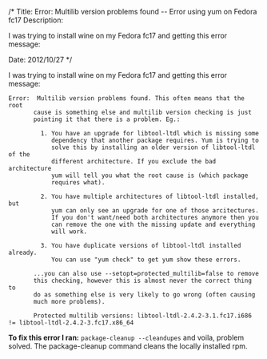 /*
Title: Error:  Multilib version problems found -- Error using yum on Fedora fc17
Description: <p>I was trying to install wine on my Fedora fc17 and getting this error message:</p>
Date: 2012/10/27
*/

I was trying to install wine on my Fedora fc17 and getting this error message:

    Error:  Multilib version problems found. This often means that the root
           cause is something else and multilib version checking is just
           pointing it that there is a problem. Eg.:

             1. You have an upgrade for libtool-ltdl which is missing some
                dependency that another package requires. Yum is trying to
                solve this by installing an older version of libtool-ltdl of the
                different architecture. If you exclude the bad architecture
                yum will tell you what the root cause is (which package
                requires what).
           
             2. You have multiple architectures of libtool-ltdl installed, but
                yum can only see an upgrade for one of those arcitectures.
                If you don't want/need both architectures anymore then you
                can remove the one with the missing update and everything
                will work.
           
             3. You have duplicate versions of libtool-ltdl installed already.
                You can use "yum check" to get yum show these errors.
           
           ...you can also use --setopt=protected_multilib=false to remove
           this checking, however this is almost never the correct thing to
           do as something else is very likely to go wrong (often causing
           much more problems).
           
           Protected multilib versions: libtool-ltdl-2.4.2-3.1.fc17.i686 != libtool-ltdl-2.4.2-3.fc17.x86_64



**To fix this error I ran:** `package-cleanup --cleandupes` and voila, problem
solved. The package-cleanup command cleans the locally installed rpm.
